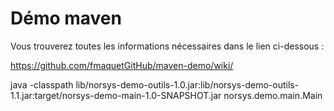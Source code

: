 # Démo maven
 
 Vous trouverez toutes les informations nécessaires dans le lien ci-dessous :
 
 https://github.com/fmaquetGitHub/maven-demo/wiki/
 
java -classpath lib/norsys-demo-outils-1.0.jar:lib/norsys-demo-outils-1.1.jar:target/norsys-demo-main-1.0-SNAPSHOT.jar norsys.demo.main.Main
